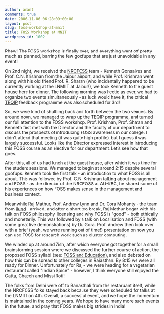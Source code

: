 ```yaml
---
author: anant
comments: true
date: 2006-11-06 06:28:09+00:00
layout: post
slug: foss-workshop-at-mnit
title: FOSS Workshop at MNIT
wordpress_id: 1002
---
```


Phew! The FOSS workshop is finally over, and everything went off pretty much
as planned, barring the few goofups that are just unavoidable in any event!

On 2nd night, we received the
[NRCFOSS](http://replay.waybackmachine.org/20061106071711/http://www.nrcfoss.org.in/)
team - Kenneth Gonsalves and Prof. C.N. Krishnan from the Jaipur airport,
and while Prof. Krishnan went along with his old friend Prof. R. Sharan (who
incidentally happened to be currently working at the LNMIIT at Jaipur!), we
took Kenneth to the guest house here for dinner. The following morning was
hectic as ever, we had to organize two events simultaneously - as luck would
have it, the critical
[TEQIP](http://replay.waybackmachine.org/20061106071711/http://www.npiu.nic.in/project_tech4.htm)
feedback programme was also scheduled for 3rd!

So, we were kind of shuttling back and forth between the two venues. By
around noon, we managed to wrap up the TEQIP programme, and turned our full
attention to the FOSS workshop. Prof. Krishnan, Prof. Sharan and Kenneth
first met with the Director and the faculty of our department to discuss the
prospects of introducing FOSS awareness in our college. I didn’t attend that
meeting (it was quite high profile), but I guess it was largely successful.
Looks like the Director expressed interest in introducing this FOSS course
as an elective for our department. Let’s see how that goes.

After this, all of us had lunch at the guest house, after which it was time
for the student sessions. We managed to begin at around 2:15 despite several
goofups. Kenneth took the first talk - an introduction to what FOSS is all
about. This was followed by Prof. C.N. Krishnan talking about management and
FOSS - as the director of the NRCFOSS at AU-KBC, he shared some of his
experiences on how FOSS makes sense in the management and business context.

Meanwhile Raj Mathur, Prof. Andrew Lynn and Dr. Gora Mohanty - the team from
[ilugd](http://replay.waybackmachine.org/20061106071711/http://www.linux-delhi.org/) - arrived,
and after a short tea break, Raj Mathur began with his talk on FOSS
philosophy, licensing and why FOSS is "good" - both ethically and
monetarily. This was followed by a talk on Localisation and FOSS (with some
great live demonstrations) by Dr. Gora. Prof. Andrew then took over with a
brief (yeah, we were running out of time!) presentation on how you can use
FOSS for research work such as cluster computing.

We winded up at around 7ish, after which everyone got together for a small
brainstorming session where we discussed the further course of action, the
proposed FOSS syllabi (see:
[FOSS and Education](/2006/10/31/foss-and-education-in-india/)), and also
debated on how this can be spread to other colleges in Rajasthan. By 8:15 we
were all ready for Dinner. Unfortunately for Raj - we were heading for a
vegetarian restaurant called "Indian Spice" - however, I think everyone still
enjoyed the Gatta, Chacch and Missi Roti!

The folks from Delhi were off to Banasthali from the restaruant itself,
while the NRCFOSS folks stayed back because they were scheduled for talks at
the LNMIIT on 4th. Overall, a successful event, and we hope the momentum is
maintained in the coming years. We hope to have many more such events in the
future, and pray that FOSS makes big strides in India!
